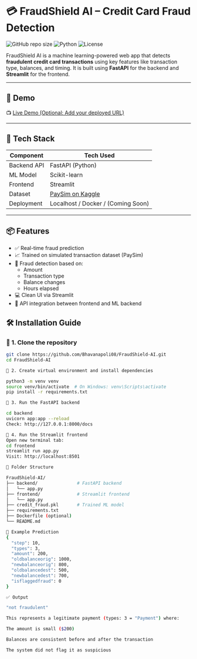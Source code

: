 # 💳 FraudShield AI – Credit Card Fraud Detection

![GitHub repo size](https://img.shields.io/github/repo-size/Bhavanapoli08/FraudShield-AI)
![Python](https://img.shields.io/badge/python-3.10-blue.svg)
![License](https://img.shields.io/github/license/Bhavanapoli08/FraudShield-AI)


FraudShield AI is a machine learning-powered web app that detects **fraudulent credit card transactions** using key features like transaction type, balances, and timing. It is built using **FastAPI** for the backend and **Streamlit** for the frontend.

---

## 🚀 Demo

📺 [Live Demo (Optional: Add your deployed URL)](https://your-live-demo-url.com)

---

## 🧠 Tech Stack

| Component    | Tech Used            |
|--------------|----------------------|
| Backend API  | FastAPI (Python)     |
| ML Model     | Scikit-learn         |
| Frontend     | Streamlit            |
| Dataset      | [PaySim on Kaggle](https://www.kaggle.com/datasets/ealaxi/paysim1) |
| Deployment   | Localhost / Docker / (Coming Soon) |

---

## 📦 Features

- ✅ Real-time fraud prediction
- 📈 Trained on simulated transaction dataset (PaySim)
- 🔐 Fraud detection based on:
  - Amount
  - Transaction type
  - Balance changes
  - Hours elapsed
- 💻 Clean UI via Streamlit
- 🔗 API integration between frontend and ML backend


## 🛠️ Installation Guide

### 🔹 1. Clone the repository

```bash
git clone https://github.com/Bhavanapoli08/FraudShield-AI.git
cd FraudShield-AI

🔹 2. Create virtual environment and install dependencies

python3 -m venv venv
source venv/bin/activate  # On Windows: venv\Scripts\activate
pip install -r requirements.txt

🔹 3. Run the FastAPI backend

cd backend
uvicorn app:app --reload
Check: http://127.0.0.1:8000/docs

🔹 4. Run the Streamlit frontend
Open new terminal tab:
cd frontend
streamlit run app.py
Visit: http://localhost:8501

📂 Folder Structure

FraudShield-AI/
├── backend/               # FastAPI backend
│   └── app.py
├── frontend/              # Streamlit frontend
│   └── app.py
├── credit_fraud.pkl       # Trained ML model
├── requirements.txt
├── Dockerfile (optional)
└── README.md

🧪 Example Prediction
{
  "step": 10,
  "types": 3,
  "amount": 200,
  "oldbalanceorig": 1000,
  "newbalanceorig": 800,
  "oldbalancedest": 500,
  "newbalancedest": 700,
  "isflaggedfraud": 0
}

✅ Output

"not fraudulent"

This represents a legitimate payment (types: 3 = "Payment") where:

The amount is small ($200)

Balances are consistent before and after the transaction

The system did not flag it as suspicious
